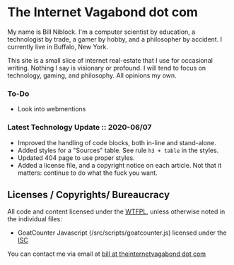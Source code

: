 # The Internet Vagabond dot com

My name is Bill Niblock. I'm a computer scientist by education, a technologist
by trade, a gamer by hobby, and a philosopher by accident. I currently live in
Buffalo, New York.

This site is a small slice of internet real-estate that I use for occasional
writing. Nothing I say is visionary or profound. I will tend to focus on
technology, gaming, and philosophy. All opinions my own.

### To-Do
* Look into webmentions

### Latest Technology Update :: 2020-06/07
* Improved the handling of code blocks, both in-line and stand-alone.
* Added styles for a "Sources" table. See rule `h3 + table` in the styles.
* Updated 404 page to use proper styles.
* Added a license file, and a copyright notice on each article. Not that it
    matters: continue to do what the fuck you want.

## Licenses / Copyrights/ Bureaucracy

All code and content licensed under the [WTFPL](http://www.wtfpl.net/about/),
unless otherwise noted in the individual files:
* GoatCounter Javascript (/src/scripts/goatcounter.js) licensed under the
    [ISC](https://opensource.org/licenses/ISC)

You can contact me via email at [bill at theinternetvagabond dot
com](mailto:bill@theinternetvagabond.com)
